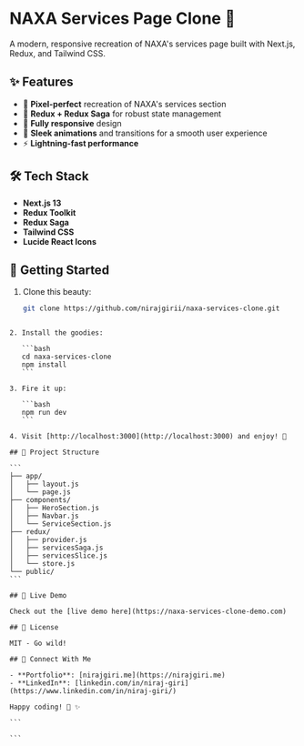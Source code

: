 # NAXA Services Page Clone 🚀

A modern, responsive recreation of NAXA's services page built with Next.js, Redux, and Tailwind CSS.

## ✨ Features

- 🎯 **Pixel-perfect** recreation of NAXA's services section
- 🔄 **Redux + Redux Saga** for robust state management
- 📱 **Fully responsive** design
- 🎨 **Sleek animations** and transitions for a smooth user experience
- ⚡ **Lightning-fast performance**

## 🛠️ Tech Stack

- **Next.js 13**
- **Redux Toolkit**
- **Redux Saga**
- **Tailwind CSS**
- **Lucide React Icons**

## 🚀 Getting Started

1. Clone this beauty:
   ```bash
   git clone https://github.com/nirajgirii/naxa-services-clone.git
   ```

````

2. Install the goodies:

   ```bash
   cd naxa-services-clone
   npm install
   ```

3. Fire it up:

   ```bash
   npm run dev
   ```

4. Visit [http://localhost:3000](http://localhost:3000) and enjoy! 🎉

## 📁 Project Structure

```
├── app/
│   ├── layout.js
│   └── page.js
├── components/
│   ├── HeroSection.js
│   ├── Navbar.js
│   └── ServiceSection.js
├── redux/
│   ├── provider.js
│   ├── servicesSaga.js
│   ├── servicesSlice.js
│   └── store.js
└── public/
```

## 🌟 Live Demo

Check out the [live demo here](https://naxa-services-clone-demo.com)

## 📝 License

MIT - Go wild!

## 🤝 Connect With Me

- **Portfolio**: [nirajgiri.me](https://nirajgiri.me)
- **LinkedIn**: [linkedin.com/in/niraj-giri](https://www.linkedin.com/in/niraj-giri/)

Happy coding! 🎨 ✨

```

```
````
